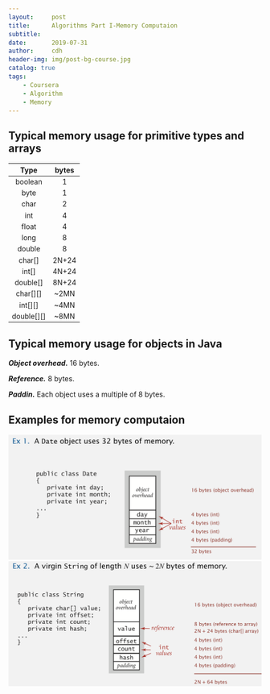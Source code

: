```yaml
---
layout:     post
title:      Algorithms Part I-Memory Computaion
subtitle:   
date:       2019-07-31
author:     cdh
header-img: img/post-bg-course.jpg
catalog: true
tags:
    - Coursera
    - Algorithm
    - Memory
---
```


## Typical memory usage for primitive types and arrays
|Type       | bytes|
|:--------: | :---:|
|boolean    | 1|
|byte       | 1|
|char       | 2|
|int        | 4|
|float      | 4|
|long       | 8|
|double     | 8|
|char[]     | 2N+24|
|int[]      | 4N+24|
|double[]   | 8N+24|
|char[][]   | ~2MN|
|int[][]    | ~4MN|
|double[][] | ~8MN|

## Typical memory usage for objects in Java
***Object overhead.*** 16 bytes.

***Reference.*** 8 bytes.

***Paddin.*** Each object uses a multiple of 8 bytes.

## Examples for memory computaion
![Example 1](https://github.com/cdhcs1516/cdhcs1516.github.io/raw/master/img/memory-ex1.png "ex1")
![Example 2](https://github.com/cdhcs1516/cdhcs1516.github.io/raw/master/img/memory-ex2.png "ex2")